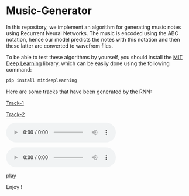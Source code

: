 # Music-Generator
In this repository, we implement an algorithm for generating music notes using Recurrent Neural Networks. The music is encoded using the ABC notation, hence our model predicts the notes with this notation and then these latter are converted to wavefrom files.


To be able to test these algorithms by yourself, you should install the [MIT Deep Learning](https://github.com/aamini/introtodeeplearning/) library, which can be easily done using the following command:

```sh
pip install mitdeeplearning
```
Here are some tracks that have been generated by the RNN:

[Track-1](./music_generated/track-1.wav)

[Track-2](./music_generated/track-2.wav)

![Track-3](./music_generated/track-3.wav)

![Track-4](./music_generated/track-4.wav)

[play](img/music.gif)

Enjoy !
